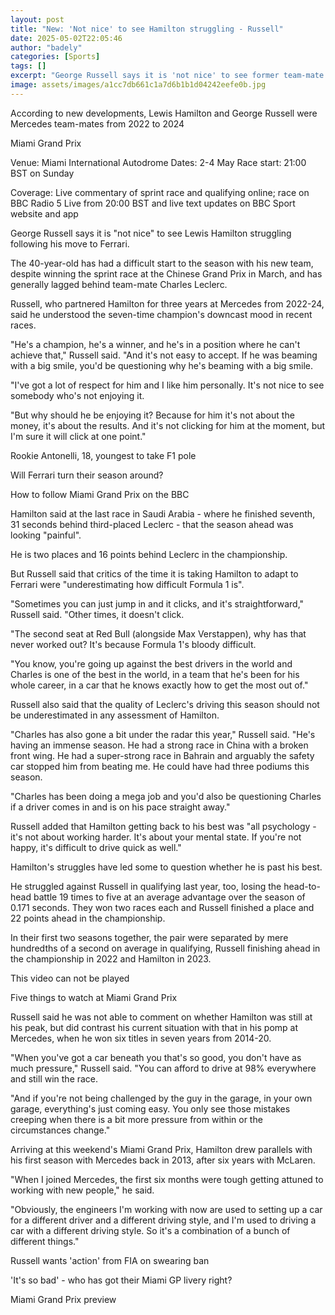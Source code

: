 ```yaml
---
layout: post
title: "New: 'Not nice' to see Hamilton struggling - Russell"
date: 2025-05-02T22:05:46
author: "badely"
categories: [Sports]
tags: []
excerpt: "George Russell says it is 'not nice' to see former team-mate Lewis Hamilton struggling following his move to Ferrari."
image: assets/images/a1cc7db661c1a7d6b1b1d04242eefe0b.jpg
---
```


According to new developments, Lewis Hamilton and George Russell were Mercedes team-mates from 2022 to 2024

Miami Grand Prix

Venue: Miami International Autodrome Dates: 2-4 May Race start: 21:00 BST on Sunday

Coverage: Live commentary of sprint race and qualifying online; race on BBC Radio 5 Live from 20:00 BST and live text updates on BBC Sport website and app

George Russell says it is "not nice" to see Lewis Hamilton struggling following his move to Ferrari.

The 40-year-old has had a difficult start to the season with his new team, despite winning the sprint race at the Chinese Grand Prix in March, and has generally lagged behind team-mate Charles Leclerc.

Russell, who partnered Hamilton for three years at Mercedes from 2022-24, said he understood the seven-time champion's downcast mood in recent races.

"He's a champion, he's a winner, and he's in a position where he can't achieve that," Russell said. "And it's not easy to accept. If he was beaming with a big smile, you'd be questioning why he's beaming with a big smile.

"I've got a lot of respect for him and I like him personally. It's not nice to see somebody who's not enjoying it.

"But why should he be enjoying it? Because for him it's not about the money, it's about the results. And it's not clicking for him at the moment, but I'm sure it will click at one point."

Rookie Antonelli, 18, youngest to take F1 pole

Will Ferrari turn their season around?

How to follow Miami Grand Prix on the BBC

Hamilton said at the last race in Saudi Arabia - where he finished seventh, 31 seconds behind third-placed Leclerc - that the season ahead was looking "painful".

He is two places and 16 points behind Leclerc in the championship.

But Russell said that critics of the time it is taking Hamilton to adapt to Ferrari were "underestimating how difficult Formula 1 is".

"Sometimes you can just jump in and it clicks, and it's straightforward," Russell said. "Other times, it doesn't click.

"The second seat at Red Bull (alongside Max Verstappen), why has that never worked out? It's because Formula 1's bloody difficult.

"You know, you're going up against the best drivers in the world and Charles is one of the best in the world, in a team that he's been for his whole career, in a car that he knows exactly how to get the most out of."

Russell also said that the quality of Leclerc's driving this season should not be underestimated in any assessment of Hamilton.

"Charles has also gone a bit under the radar this year," Russell said. "He's having an immense season. He had a strong race in China with a broken front wing. He had a super-strong race in Bahrain and arguably the safety car stopped him from beating me. He could have had three podiums this season.

"Charles has been doing a mega job and you'd also be questioning Charles if a driver comes in and is on his pace straight away."

Russell added that Hamilton getting back to his best was "all psychology - it's not about working harder. It's about your mental state. If you're not happy, it's difficult to drive quick as well."

Hamilton's struggles have led some to question whether he is past his best.

He struggled against Russell in qualifying last year, too, losing the head-to-head battle 19 times to five at an average advantage over the season of 0.171 seconds. They won two races each and Russell finished a place and 22 points ahead in the championship.

In their first two seasons together, the pair were separated by mere hundredths of a second on average in qualifying, Russell finishing ahead in the championship in 2022 and Hamilton in 2023.

This video can not be played

Five things to watch at Miami Grand Prix

Russell said he was not able to comment on whether Hamilton was still at his peak, but did contrast his current situation with that in his pomp at Mercedes, when he won six titles in seven years from 2014-20.

"When you've got a car beneath you that's so good, you don't have as much pressure," Russell said. "You can afford to drive at 98% everywhere and still win the race.

"And if you're not being challenged by the guy in the garage, in your own garage, everything's just coming easy. You only see those mistakes creeping when there is a bit more pressure from within or the circumstances change."

Arriving at this weekend's Miami Grand Prix, Hamilton drew parallels with his first season with Mercedes back in 2013, after six years with McLaren.

"When I joined Mercedes, the first six months were tough getting attuned to working with new people," he said.

"Obviously, the engineers I'm working with now are used to setting up a car for a different driver and a different driving style, and I'm used to driving a car with a different driving style. So it's a combination of a bunch of different things."

Russell wants 'action' from FIA on swearing ban

'It's so bad' - who has got their Miami GP livery right?

Miami Grand Prix preview

